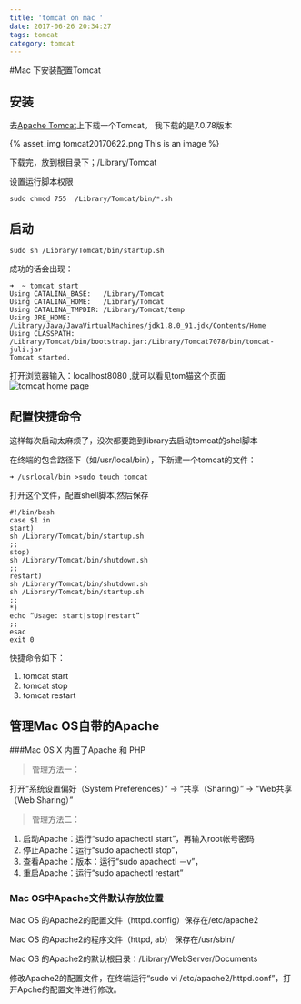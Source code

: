 ```yaml
---
title: 'tomcat on mac '
date: 2017-06-26 20:34:27
tags: tomcat
category: tomcat
---
```


#Mac 下安装配置Tomcat

## 安装

去[Apache Tomcat](http://tomcat.apache.org/download-70.cgi)上下载一个Tomcat。
我下载的是7.0.78版本

{% asset_img tomcat20170622.png This is an image %}

下载完，放到根目录下；/Library/Tomcat

设置运行脚本权限

```
sudo chmod 755  /Library/Tomcat/bin/*.sh
```

## 启动

```
sudo sh /Library/Tomcat/bin/startup.sh
```

成功的话会出现：

```
➜  ~ tomcat start
Using CATALINA_BASE:   /Library/Tomcat
Using CATALINA_HOME:   /Library/Tomcat
Using CATALINA_TMPDIR: /Library/Tomcat/temp
Using JRE_HOME:        /Library/Java/JavaVirtualMachines/jdk1.8.0_91.jdk/Contents/Home
Using CLASSPATH:       /Library/Tomcat/bin/bootstrap.jar:/Library/Tomcat7078/bin/tomcat-juli.jar
Tomcat started.
```

<!-- more -->

打开浏览器输入：localhost8080 ,就可以看见tom猫这个页面
![tomcat home page](/tomcat201706221.png)

## 配置快捷命令

这样每次启动太麻烦了，没次都要跑到library去启动tomcat的shel脚本

在终端的包含路径下（如/usr/local/bin），下新建一个tomcat的文件：

```
➜ /usrlocal/bin >sudo touch tomcat
```

打开这个文件，配置shell脚本,然后保存

```
#!/bin/bash
case $1 in
start)
sh /Library/Tomcat/bin/startup.sh
;;
stop)
sh /Library/Tomcat/bin/shutdown.sh
;;
restart)
sh /Library/Tomcat/bin/shutdown.sh
sh /Library/Tomcat/bin/startup.sh
;;
*)
echo “Usage: start|stop|restart”
;;
esac
exit 0
```


快捷命令如下：

1. tomcat start
2. tomcat stop
3. tomcat restart

## 管理Mac OS自带的Apache

###Mac OS X 内置了Apache 和 PHP

> 管理方法一：

打开“系统设置偏好（System Preferences）” -> “共享（Sharing）” -> “Web共享（Web Sharing）”

> 管理方法二：

1. 启动Apache：运行“sudo apachectl start”，再输入root帐号密码
2. 停止Apache：运行“sudo apachectl stop”，
3. 查看Apache：版本：运行“sudo apachectl －v”，
4. 重启Apache：运行“sudo apachectl restart”

### Mac OS中Apache文件默认存放位置

Mac OS 的Apache2的配置文件（httpd.config）保存在/etc/apache2

Mac OS 的Apache2的程序文件（httpd, ab） 保存在/usr/sbin/

Mac OS 的Apache2的默认根目录：/Library/WebServer/Documents

修改Apache2的配置文件，在终端运行“sudo vi /etc/apache2/httpd.conf”，打开Apche的配置文件进行修改。



